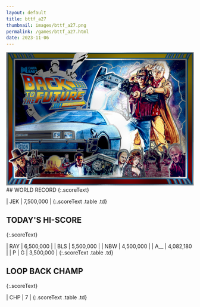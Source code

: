 ```yaml
---
layout: default
title: bttf_a27
thumbnail: images/bttf_a27.png
permalink: /games/bttf_a27.html
date: 2023-11-06
---
```


<img src="../images/bttf_a27.png" class="gameThumbnail img-fluid mx-auto align-middle">
## WORLD RECORD
{:.scoreText}

| JEK | 7,500,000 | 
{:.scoreText .table .td}

## TODAY'S HI-SCORE
{:.scoreText}

| RAY | 6,500,000 | 
| BLS | 5,500,000 | 
| NBW | 4,500,000 | 
| A__ | 4,082,180 | 
| P | G | 3,500,000 | 
{:.scoreText .table .td}

## LOOP BACK CHAMP
{:.scoreText}

| CHP | 7 | 
{:.scoreText .table .td}
